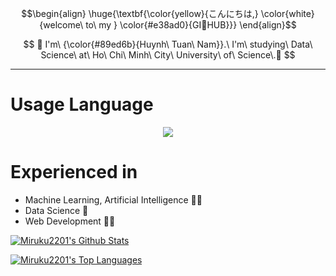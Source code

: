 $$\begin{align}
\huge{\textbf{\color{yellow}{こんにちは,} \color{white}{welcome\ to\ my } \color{#e38ad0}{GI🐥HUB}}}
\end{align}$$

$$
🎄 I'm\ {\color{#89ed6b}{Huynh\ Tuan\ Nam}}.\ I'm\ studying\ Data\ Science\ at\ Ho\ Chi\ Minh\ City\ University\ of\ Science\.🎄
$$

---

# Usage Language 

<p align="center">
  <a href="https://skillicons.dev">
    <img src="https://skillicons.dev/icons?i=python,cpp,js,html,css,react" />
  </a>
</p>

# Experienced in
+ Machine Learning, Artificial Intelligence 🤖🐍
+ Data Science 🔭
+ Web Development 🧑‍💻

<a href="https://github.com/Miruku2201/github-readme-stats"><img alt="Miruku2201's Github Stats" src="https://github-readme-stats.vercel.app/api?username=anuraghazra&show_icons=true&theme=transparent" /></a>

<a href="https://github.com/Miruku2201/github-readme-stats"><img alt="Miruku2201's Top Languages" src="https://github-readme-stats.vercel.app/api/top-langs/?username=anuraghazra&layout=pie" alt="Miruku2201" /></a>

